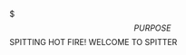 $$$$$$$$$$$$$$$$$$$$$$$$$$$PURPOSE$$$$$$$$$$$$$$$$$$$$$$$$$$$$$$
            SPITTING HOT FIRE!  WELCOME TO SPITTER
$$$$$$$$$$$$$$$$$$$$$$$$$$$$$$$$$$$$$$$$$$$$$$$$$$$$$$$$$$$$$$$$
